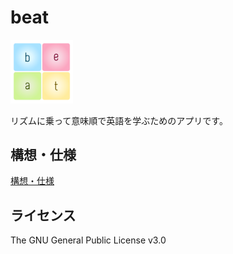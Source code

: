 # beat

<img src="./images/icon/app-icon.png" width="100px">

リズムに乗って意味順で英語を学ぶためのアプリです。

## 構想・仕様

[構想・仕様](https://docs.google.com/spreadsheets/d/15h1unG4SjT-1ir9hhCDKF6-pLmnYznfLanNYkxFzqLc)

## ライセンス

The GNU General Public License v3.0
